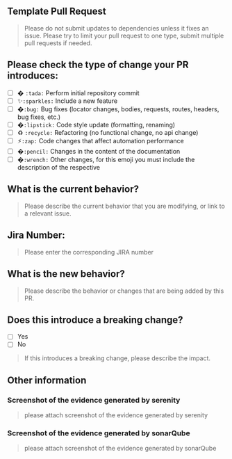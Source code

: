 ## Template Pull Request
> Please do not submit updates to dependencies unless it fixes an issue.
> Please try to limit your pull request to one type, submit multiple pull requests if needed.
## Please check the type of change your PR introduces:
- [ ] � `:tada:` Perform initial repository commit
- [ ] ✨`:sparkles:` Include a new feature
- [ ] �`:bug:` Bug fixes (locator changes, bodies, requests, routes, headers, bug fixes, etc.)
- [ ] �`:lipstick:` Code style update (formatting, renaming)
- [ ] ♻ `:recycle:` Refactoring (no functional change, no api change)
- [ ] ⚡`:zap:` Code changes that affect automation performance
- [ ] �`:pencil:` Changes in the content of the documentation
- [ ] �`:wrench:` Other changes, for this emoji you must include the description of the
respective
## What is the current behavior?
> Please describe the current behavior that you are modifying, or link to a relevant issue.
## Jira Number:
> Please enter the corresponding JIRA number
## What is the new behavior?
> Please describe the behavior or changes that are being added by this PR.
## Does this introduce a breaking change?
- [ ] Yes
- [ ] No
> If this introduces a breaking change, please describe the impact.
## Other information
### Screenshot of the evidence generated by serenity
> please attach screenshot of the evidence generated by serenity
### Screenshot of the evidence generated by sonarQube
> please attach screenshot of the evidence generated by sonarQube
